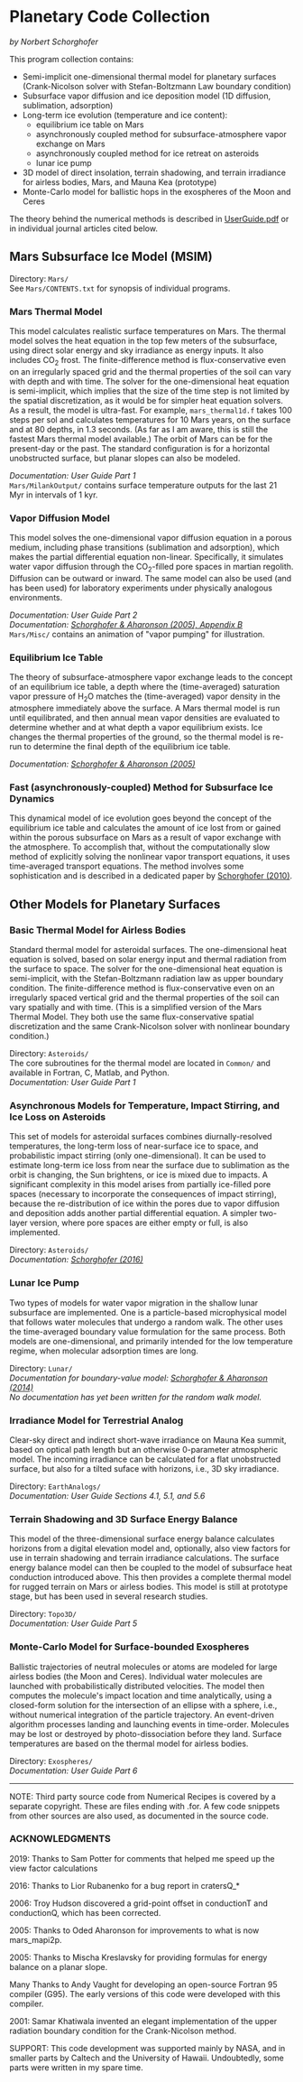 Planetary Code Collection
=========================

*by Norbert Schorghofer*


This program collection contains:

* Semi-implicit one-dimensional thermal model for planetary surfaces (Crank-Nicolson solver with Stefan-Boltzmann Law boundary condition)  
* Subsurface vapor diffusion and ice deposition model (1D diffusion, sublimation, adsorption)  
* Long-term ice evolution (temperature and ice content):  
  * equilibrium ice table on Mars
  * asynchronously coupled method for subsurface-atmosphere vapor exchange on Mars
  * asynchronously coupled method for ice retreat on asteroids
  * lunar ice pump   
* 3D model of direct insolation, terrain shadowing, and terrain irradiance for airless bodies, Mars, and Mauna Kea (prototype) 
* Monte-Carlo model for ballistic hops in the exospheres of the Moon and Ceres


The theory behind the numerical methods is described in [UserGuide.pdf](./UserGuide.pdf) or in individual journal articles cited below.


Mars Subsurface Ice Model (MSIM)
--------------------------------

Directory: `Mars/`  
See `Mars/CONTENTS.txt` for synopsis of individual programs.  


### Mars Thermal Model

This model calculates realistic surface temperatures on Mars. The thermal model solves the heat equation in the top few meters of the subsurface, using direct solar energy and sky irradiance as energy inputs.  It also includes CO<sub>2</sub> frost. 
The finite-difference method is flux-conservative even on an irregularly spaced grid and the thermal properties of the soil can vary with depth and with time.
The solver for the one-dimensional heat equation is semi-implicit, which implies that the size of the time step is not limited by the spatial discretization, as it would be for simpler heat equation solvers.  As a result, the model is ultra-fast. For example, `mars_thermal1d.f` takes 100 steps per sol and calculates temperatures for 10 Mars years, on the surface and at 80 depths, in 1.3 seconds. (As far as I am aware, this is still the fastest Mars thermal model available.) 
The orbit of Mars can be for the present-day or the past. The standard configuration is for a horizontal unobstructed surface, but planar slopes can also be modeled.  

*Documentation: User Guide Part 1*  
`Mars/MilankOutput/` contains surface temperature outputs for the last 21 Myr in intervals of 1 kyr.   


### Vapor Diffusion Model

This model solves the one-dimensional vapor diffusion equation in a porous medium, including phase transitions (sublimation and adsorption), which makes the partial differential equation non-linear. Specifically, it simulates water vapor diffusion through the CO<sub>2</sub>-filled pore spaces in martian regolith. Diffusion can be outward or inward. The same model can also be used (and has been used) for laboratory experiments under physically analogous environments.  

*Documentation: User Guide Part 2  
Documentation: [Schorghofer & Aharonson (2005), Appendix B](https://doi.org/10.1029/2004JE002350)*  
`Mars/Misc/` contains an animation of "vapor pumping" for illustration.


### Equilibrium Ice Table

The theory of subsurface-atmosphere vapor exchange leads to the concept of an equilibrium ice table, a depth where the (time-averaged) saturation vapor pressure of H<sub>2</sub>O matches the (time-averaged) vapor density in the atmosphere immediately above the surface. A Mars thermal model is run until equilibrated, and then annual mean vapor densities are evaluated to determine whether and at what depth a vapor equilibrium exists. Ice changes the thermal properties of the ground, so the thermal model is re-run to determine the final depth of the equilibrium ice table.  

*Documentation: [Schorghofer & Aharonson (2005)](https://doi.org/10.1029/2004JE002350)*  


### Fast (asynchronously-coupled) Method for Subsurface Ice Dynamics

This dynamical model of ice evolution goes beyond the concept of the equilibrium ice table and calculates the amount of ice lost from or gained within the porous subsurface on Mars as a result of vapor exchange with the atmosphere. To accomplish that, without the computationally slow method of explicitly solving the nonlinear vapor transport equations, it uses time-averaged transport equations. The method involves some sophistication and is described in a dedicated paper by [Schorghofer (2010)](http://dx.doi.org/10.1016/j.icarus.2010.03.022).  



Other Models for Planetary Surfaces
-----------------------------------

### Basic Thermal Model for Airless Bodies

Standard thermal model for asteroidal surfaces. The one-dimensional heat equation is solved, based on solar energy input and thermal radiation from the surface to space.  The solver for the one-dimensional heat equation is semi-implicit, with the Stefan-Boltzmann radiation law as upper boundary condition.  The finite-difference method is flux-conservative even on an irregularly spaced vertical grid and the thermal properties of the soil can vary spatially and with time.  (This is a simplified version of the Mars Thermal Model. They both use the same flux-conservative spatial discretization and the same Crank-Nicolson solver with nonlinear boundary condition.)  

Directory: `Asteroids/`  
The core subroutines for the thermal model are located in `Common/` and available in Fortran, C, Matlab, and Python.  
*Documentation: User Guide Part 1*  


### Asynchronous Models for Temperature, Impact Stirring, and Ice Loss on Asteroids

This set of models for asteroidal surfaces combines diurnally-resolved temperatures, the long-term loss of near-surface ice to space, and probabilistic impact stirring (only one-dimensional). It can be used to estimate long-term ice loss from near the surface due to sublimation as the orbit is changing, the Sun brightens, or ice is mixed due to impacts. 
A significant complexity in this model arises from partially ice-filled pore spaces (necessary to incorporate the consequences of impact stirring), because the re-distribution of ice within the pores due to vapor diffusion and deposition adds another partial differential equation. A simpler two-layer version, where pore spaces are either empty or full, is also implemented.  

Directory: `Asteroids/`  
*Documentation: [Schorghofer (2016)](https://doi.org/10.1016/j.icarus.2016.04.037)*  


### Lunar Ice Pump

Two types of models for water vapor migration in the shallow lunar subsurface are implemented. One is a particle-based microphysical model that follows water molecules that undergo a random walk. The other uses the time-averaged boundary value formulation for the same process. Both models are one-dimensional, and primarily intended for the low temperature regime, when molecular adsorption times are long.

Directory: `Lunar/`  
*Documentation for boundary-value model: [Schorghofer & Aharonson (2014)](https://doi.org/10.1088/0004-637X/788/2/169)  
No documentation has yet been written for the random walk model.*  


### Irradiance Model for Terrestrial Analog

Clear-sky direct and indirect short-wave irradiance on Mauna Kea summit, based on optical path length but an otherwise 0-parameter atmospheric model.
The incoming irradiance can be calculated for a flat unobstructed surface, but also for a tilted suface with horizons, i.e., 3D sky irradiance.  

Directory: `EarthAnalogs/`  
*Documentation: User Guide Sections 4.1, 5.1, and 5.6*  


### Terrain Shadowing and 3D Surface Energy Balance 

This model of the three-dimensional surface energy balance calculates horizons from a digital elevation model and, optionally, also view factors for use in terrain shadowing and terrain irradiance calculations. The surface energy balance model can then be coupled to the model of subsurface heat conduction introduced above. This then provides a complete thermal model for  rugged terrain on Mars or airless bodies. This model is still at prototype stage, but has been used in several research studies.

Directory: `Topo3D/`  
*Documentation: User Guide Part 5*  


### Monte-Carlo Model for Surface-bounded Exospheres

Ballistic trajectories of neutral molecules or atoms are modeled for large airless bodies (the Moon and Ceres).  Individual water molecules are launched with probabilistically distributed velocities. The model then computes the molecule's impact location and time analytically, using a closed-form solution for the intersection of an ellipse with a sphere, i.e., without numerical integration of the particle trajectory.
An event-driven algorithm processes landing and launching events in time-order.
Molecules may be lost or destroyed by photo-dissociation before they land.
Surface temperatures are based on the thermal model for airless bodies.  

Directory: `Exospheres/`  
*Documentation: User Guide Part 6*  


---

NOTE: Third party source code from Numerical Recipes is covered by a separate copyright. These are files ending with .for.  A few code snippets from other sources are also used, as documented in the source code.


### ACKNOWLEDGMENTS

2019: Thanks to Sam Potter for comments that helped me speed up the view factor calculations  

2016: Thanks to Lior Rubanenko for a bug report in cratersQ_*

2006: Troy Hudson discovered a grid-point offset in conductionT and conductionQ, which has been corrected.

2005: Thanks to Oded Aharonson for improvements to what is now mars_mapi2p.

2005: Thanks to Mischa Kreslavsky for providing formulas for energy balance on a planar slope.

Many Thanks to Andy Vaught for developing an open-source Fortran 95 compiler (G95).  The early versions of this code were developed with this compiler.

2001: Samar Khatiwala invented an elegant implementation of the upper radiation boundary condition for the Crank-Nicolson method.

SUPPORT: This code development was supported mainly by NASA, and in smaller parts by Caltech and the University of Hawaii. Undoubtedly, some parts were written in my spare time.

